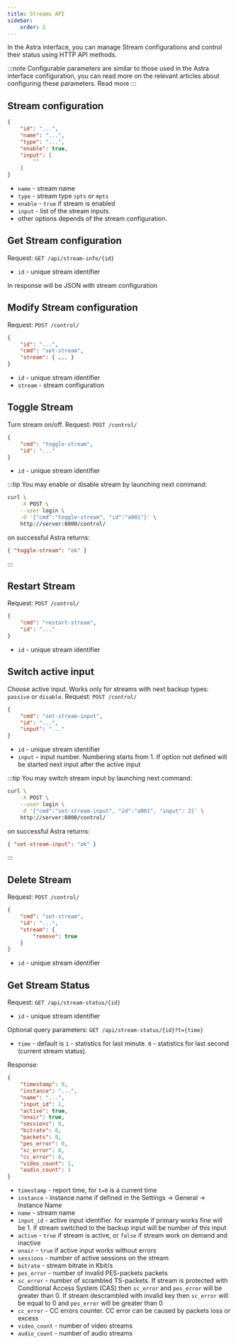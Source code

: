 ```yaml
---
title: Streams API
sidebar:
    order: 2
---
```


In the Astra interface, you can manage Stream configurations and control their status using HTTP API methods.

:::note
Configurable parameters are similar to those used in the Astra interface configuration, you can read more on the relevant articles about configuring these parameters. Read more
:::

## Stream configuration

```json
{
    "id": "...",
    "name": "...",
    "type": "...",
    "enable": true,
    "input": [
        ""
    ]
}
```

- `name` - stream name
- `type` - stream type `spts` or `mpts`
- `enable` - `true` if stream is enabled
- `input` - list of the stream inputs
- other options depends of the stream configuration.

## Get Stream configuration

Request: `GET /api/stream-info/{id}`

- `id` - unique stream identifier

In response will be JSON with stream configuration

## Modify Stream configuration

Request: `POST /control/`

```json
{
    "id": "...",
    "cmd": "set-stream",
    "stream": { ... }
}
```

- `id` - unique stream identifier
- `stream` - stream configuration

## Toggle Stream

Turn stream on/off. Request: `POST /control/`

```json
{
    "cmd": "toggle-stream",
    "id": "..."
}
```

- `id` - unique stream identifier

:::tip
You may enable or disable stream by launching next command:

```sh
curl \
    -X POST \
    --user login \
    -d '{"cmd":"toggle-stream", "id":"a001"}' \
    http://server:8000/control/
```

on successful Astra returns:

```json
{ "toggle-stream": "ok" }
```
:::

## Restart Stream

Request: `POST /control/`

```json
{
    "cmd": "restart-stream",
    "id": "..."
}
```

- `id` - unique stream identifier

## Switch active input

Choose active input. Works only for streams with next backup types: `passive` or `disable`. Request: `POST /control/`

```json
{
    "cmd": "set-stream-input",
    "id": "...",
    "input": "..."
}
```

- `id` - unique stream identifier
- `input` – input number. Numbering starts from 1. If option not defined will be started next input after the active input

:::tip
You may switch stream input by launching next command:

```sh
curl \
    -X POST \
    --user login \
    -d '{"cmd":"set-stream-input", "id":"a001", "input": 2}' \
    http://server:8000/control/
```

on successful Astra returns:

```json
{ "set-stream-input": "ok" }
```
:::

## Delete Stream

Request: `POST /control/`

```json
{
    "cmd": "set-stream",
    "id": "...",
    "stream": {
        "remove": true
    }
}
```

- `id` - unique stream identifier

## Get Stream Status

Request: `GET /api/stream-status/{id}`

- `id` - unique stream identifier

Optional query parameters: `GET /api/stream-status/{id}?t={time}`

- `time` - default is `1` - statistics for last minute. `0` - statistics for last second (current stream status).

Response:

```json
{
    "timestamp": 0,
    "instance": "...",
    "name": "...",
    "input_id": 1,
    "active": true,
    "onair": true,
    "sessions": 0,
    "bitrate": 0,
    "packets": 0,
    "pes_error": 0,
    "sc_error": 0,
    "cc_error": 0,
    "video_count": 1,
    "audio_count": 1
}
```

- `timestamp` - report time, for `t=0` is a current time
- `instance` - instance name if defined in the Settings → General → Instance Name
- `name` - stream name
- `input_id` - active input identifier. for example if primary works fine will be 1. if stream switched to the backup input will be number of this input
- `active` - `true` if stream is active, or `false` if stream work on demand and inactive
- `onair` - `true` if active input works without errors
- `sessions` - number of active sessions on the stream
- `bitrate` - stream bitrate in Kbit/s
- `pes_error` - number of invalid PES-packets packets
- `sc_error` - number of scrambled TS-packets. If stream is protected with Conditional Access System (CAS) then `sc_error` and `pes_error` will be greater than 0. If stream descrambled with invalid key then `sc_error` will be equal to 0 and `pes_error` will be greater than 0
- `cc_error` - CC errors counter. CC error can be caused by packets loss or excess
- `video_count` - number of video streams
- `audio_count` - number of audio streams
